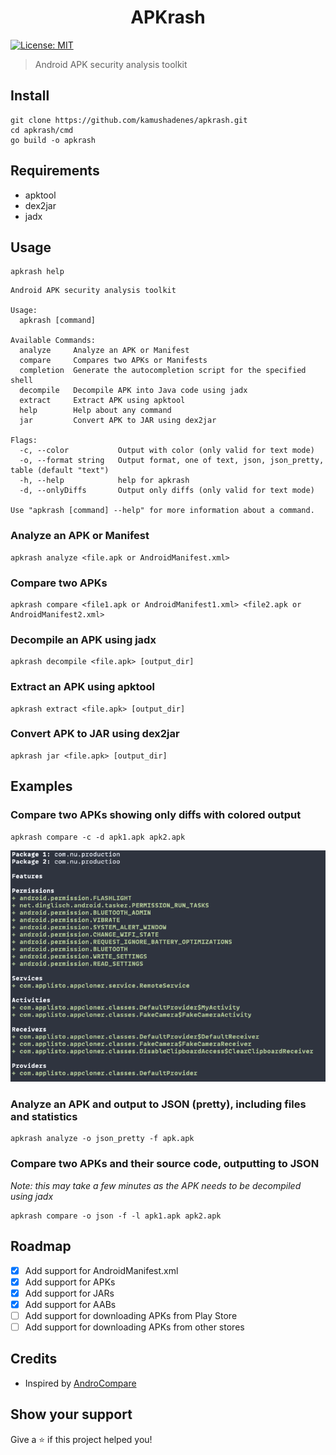<h1 align="center">APKrash</h1>
<p>
  <a href="#" target="_blank">
    <img alt="License: MIT" src="https://img.shields.io/badge/License-MIT-yellow.svg" />
  </a>
</p>

> Android APK security analysis toolkit

## Install

```shell
git clone https://github.com/kamushadenes/apkrash.git
cd apkrash/cmd
go build -o apkrash
```

## Requirements
- apktool
- dex2jar
- jadx

## Usage

```shell
apkrash help
```

```
Android APK security analysis toolkit

Usage:
  apkrash [command]

Available Commands:
  analyze     Analyze an APK or Manifest
  compare     Compares two APKs or Manifests
  completion  Generate the autocompletion script for the specified shell
  decompile   Decompile APK into Java code using jadx
  extract     Extract APK using apktool
  help        Help about any command
  jar         Convert APK to JAR using dex2jar

Flags:
  -c, --color           Output with color (only valid for text mode)
  -o, --format string   Output format, one of text, json, json_pretty, table (default "text")
  -h, --help            help for apkrash
  -d, --onlyDiffs       Output only diffs (only valid for text mode)

Use "apkrash [command] --help" for more information about a command.
```

### Analyze an APK or Manifest
```shell
apkrash analyze <file.apk or AndroidManifest.xml>
```

### Compare two APKs
```shell
apkrash compare <file1.apk or AndroidManifest1.xml> <file2.apk or AndroidManifest2.xml>
```

### Decompile an APK using jadx
```shell
apkrash decompile <file.apk> [output_dir]
```

### Extract an APK using apktool
```shell
apkrash extract <file.apk> [output_dir]
```

### Convert APK to JAR using dex2jar
```shell
apkrash jar <file.apk> [output_dir]
```

## Examples
### Compare two APKs showing only diffs with colored output
```shell
apkrash compare -c -d apk1.apk apk2.apk
```

![](.github/images/compare_example.png)

### Analyze an APK and output to JSON (pretty), including files and statistics
```shell
apkrash analyze -o json_pretty -f apk.apk
```

### Compare two APKs and their source code, outputting to JSON
*Note: this may take a few minutes as the APK needs to be decompiled using jadx*
```shell
apkrash compare -o json -f -l apk1.apk apk2.apk
```

## Roadmap
- [x] Add support for AndroidManifest.xml
- [x] Add support for APKs
- [x] Add support for JARs
- [x] Add support for AABs
- [ ] Add support for downloading APKs from Play Store
- [ ] Add support for downloading APKs from other stores

## Credits
- Inspired by [AndroCompare](https://github.com/harismuneer/AndroCompare)

## Show your support

Give a ⭐️ if this project helped you!